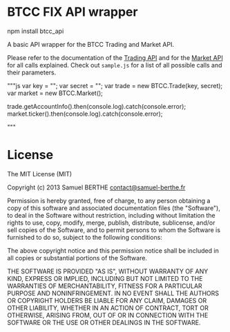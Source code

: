 # BTCC FIX API wrapper

npm install btcc_api

A basic API wrapper for the BTCC Trading and Market API.

Please refer to the documentation of the [Trading API](http://btcchina.org/api-trade-documentation-en) and for the [Market API](http://btcchina.org/api-market-data-documentation-en) for all calls explained. Check out `sample.js` for a list of all possible calls and their parameters.

"""js
var key = "<key>";
var secret = "<secret>";
var trade = new BTCC.Trade(key, secret);
var market = new BTCC.Market();

trade.getAccountInfo().then(console.log).catch(console.error);
market.ticker().then(console.log).catch(console.error);

"""

# License

The MIT License (MIT)

Copyright (c) 2013 Samuel BERTHE contact@samuel-berthe.fr

Permission is hereby granted, free of charge, to any person obtaining a copy of this software and associated documentation files (the "Software"), to deal in the Software without restriction, including without limitation the rights to use, copy, modify, merge, publish, distribute, sublicense, and/or sell copies of the Software, and to permit persons to whom the Software is furnished to do so, subject to the following conditions:

The above copyright notice and this permission notice shall be included in all copies or substantial portions of the Software.

THE SOFTWARE IS PROVIDED "AS IS", WITHOUT WARRANTY OF ANY KIND, EXPRESS OR IMPLIED, INCLUDING BUT NOT LIMITED TO THE WARRANTIES OF MERCHANTABILITY, FITNESS FOR A PARTICULAR PURPOSE AND NONINFRINGEMENT. IN NO EVENT SHALL THE AUTHORS OR COPYRIGHT HOLDERS BE LIABLE FOR ANY CLAIM, DAMAGES OR OTHER LIABILITY, WHETHER IN AN ACTION OF CONTRACT, TORT OR OTHERWISE, ARISING FROM, OUT OF OR IN CONNECTION WITH THE SOFTWARE OR THE USE OR OTHER DEALINGS IN THE SOFTWARE.
